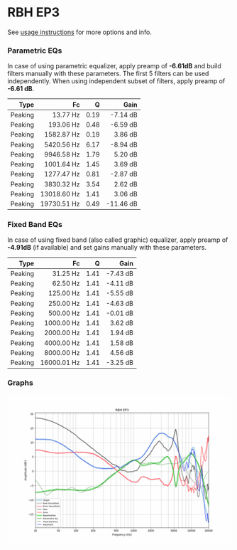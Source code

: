 # RBH EP3
See [usage instructions](https://github.com/jaakkopasanen/AutoEq#usage) for more options and info.

### Parametric EQs
In case of using parametric equalizer, apply preamp of **-6.61dB** and build filters manually
with these parameters. The first 5 filters can be used independently.
When using independent subset of filters, apply preamp of **-6.61 dB**.

| Type    | Fc          |    Q | Gain      |
|--------:|------------:|-----:|----------:|
| Peaking | 13.77 Hz    | 0.19 | -7.14 dB  |
| Peaking | 193.06 Hz   | 0.48 | -6.59 dB  |
| Peaking | 1582.87 Hz  | 0.19 | 3.86 dB   |
| Peaking | 5420.56 Hz  | 6.17 | -8.94 dB  |
| Peaking | 9946.58 Hz  | 1.79 | 5.20 dB   |
| Peaking | 1001.64 Hz  | 1.45 | 3.69 dB   |
| Peaking | 1277.47 Hz  | 0.81 | -2.87 dB  |
| Peaking | 3830.32 Hz  | 3.54 | 2.62 dB   |
| Peaking | 13018.60 Hz | 1.41 | 3.06 dB   |
| Peaking | 19730.51 Hz | 0.49 | -11.46 dB |

### Fixed Band EQs
In case of using fixed band (also called graphic) equalizer, apply preamp of **-4.91dB**
(if available) and set gains manually with these parameters.

| Type    | Fc          |    Q | Gain     |
|--------:|------------:|-----:|---------:|
| Peaking | 31.25 Hz    | 1.41 | -7.43 dB |
| Peaking | 62.50 Hz    | 1.41 | -4.11 dB |
| Peaking | 125.00 Hz   | 1.41 | -5.55 dB |
| Peaking | 250.00 Hz   | 1.41 | -4.63 dB |
| Peaking | 500.00 Hz   | 1.41 | -0.01 dB |
| Peaking | 1000.00 Hz  | 1.41 | 3.62 dB  |
| Peaking | 2000.00 Hz  | 1.41 | 1.94 dB  |
| Peaking | 4000.00 Hz  | 1.41 | 1.58 dB  |
| Peaking | 8000.00 Hz  | 1.41 | 4.56 dB  |
| Peaking | 16000.01 Hz | 1.41 | -3.25 dB |

### Graphs
![](./RBH%20EP3.png)